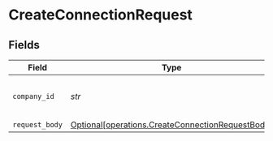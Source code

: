# CreateConnectionRequest


## Fields

| Field                                                                                                      | Type                                                                                                       | Required                                                                                                   | Description                                                                                                | Example                                                                                                    |
| ---------------------------------------------------------------------------------------------------------- | ---------------------------------------------------------------------------------------------------------- | ---------------------------------------------------------------------------------------------------------- | ---------------------------------------------------------------------------------------------------------- | ---------------------------------------------------------------------------------------------------------- |
| `company_id`                                                                                               | *str*                                                                                                      | :heavy_check_mark:                                                                                         | Unique identifier for a company.                                                                           | 8a210b68-6988-11ed-a1eb-0242ac120002                                                                       |
| `request_body`                                                                                             | [Optional[operations.CreateConnectionRequestBody]](../../models/operations/createconnectionrequestbody.md) | :heavy_minus_sign:                                                                                         | N/A                                                                                                        |                                                                                                            |